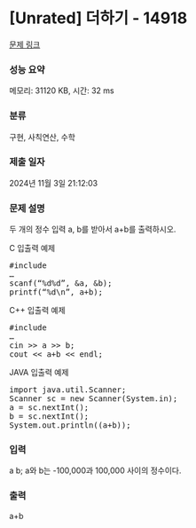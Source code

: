 # [Unrated] 더하기 - 14918 

[문제 링크](https://www.acmicpc.net/problem/14918) 

### 성능 요약

메모리: 31120 KB, 시간: 32 ms

### 분류

구현, 사칙연산, 수학

### 제출 일자

2024년 11월 3일 21:12:03

### 문제 설명

<p>두 개의 정수 입력 a, b를 받아서 a+b를 출력하시오.</p>

<p>C 입출력 예제</p>

<pre>#include <stdio.h>
…
scanf(“%d%d”, &a, &b);
printf(“%d\n”, a+b);</pre>

<p>C++ 입출력 예제</p>

<pre>#include <iostream>
…
cin >> a >> b;
cout << a+b << endl;</pre>

<p>JAVA 입출력 예제</p>

<pre>import java.util.Scanner;
Scanner sc = new Scanner(System.in);
a = sc.nextInt();
b = sc.nextInt();
System.out.println((a+b));</pre>

### 입력 

 <p>a b; a와 b는 -100,000과 100,000 사이의 정수이다.</p>

### 출력 

 <p>a+b</p>


